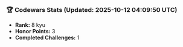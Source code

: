 ### 🏆 Codewars Stats (Updated: 2025-10-12 04:09:50 UTC)

- **Rank:** 8 kyu
- **Honor Points:** 3
- **Completed Challenges:** 1
